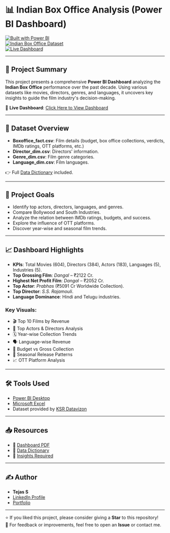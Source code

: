 # 📊 Indian Box Office Analysis (Power BI Dashboard)

[![Built with Power BI](https://img.shields.io/badge/Built%20With-Power%20BI-yellow?style=for-the-badge&logo=power-bi)](https://powerbi.microsoft.com/)  
[![Indian Box Office Dataset](https://img.shields.io/badge/Dataset-Indian%20Movies%202014--2024-blue?style=for-the-badge)](#)  
[![Live Dashboard](https://img.shields.io/badge/Live-Dashboard-brightgreen?style=for-the-badge&logo=power-bi)](https://your-live-dashboard-link.com)

---

## 📌 Project Summary

This project presents a comprehensive **Power BI Dashboard** analyzing the **Indian Box Office** performance over the past decade. Using various datasets like movies, directors, genres, and languages, it uncovers key insights to guide the film industry's decision-making.

🔗 **Live Dashboard**: [Click Here to View Dashboard](https://app.powerbi.com/view?r=eyJrIjoiMTQxYWE5OWUtMjNiOS00YjU3LWExYWYtZjBjOTY2ZDY1ZjMxIiwidCI6IjUwMTcxNjkxLTExNDItNDFjMi1hNzZjLWM2MDljZDExMmYzZiJ9)  

---

## 📁 Dataset Overview

- **Boxoffice_fact.csv**: Film details (budget, box office collections, verdicts, IMDb ratings, OTT platforms, etc.)
- **Director_dim.csv**: Directors' information.
- **Genre_dim.csv**: Film genre categories.
- **Language_dim.csv**: Film languages.

👉 Full [Data Dictionary](./Box%20Office_Data%20Dictionary.pdf) included.

---

## 🎯 Project Goals

- Identify top actors, directors, languages, and genres.
- Compare Bollywood and South Industries.
- Analyze the relation between IMDb ratings, budgets, and success.
- Explore the influence of OTT platforms.
- Discover year-wise and seasonal film trends.

---

## 📈 Dashboard Highlights

- **KPIs**: Total Movies (604), Directors (384), Actors (183), Languages (5), Industries (5).
- **Top Grossing Film**: *Dangal* – ₹2122 Cr.
- **Highest Net Profit Film**: *Dangal* – ₹2052 Cr.
- **Top Actor**: *Prabhas* (₹5091 Cr Worldwide Collection).
- **Top Director**: *S.S. Rajamouli*.
- **Language Dominance**: Hindi and Telugu industries.

### Key Visuals:
- 🎬 Top 10 Films by Revenue
- 🎥 Top Actors & Directors Analysis
- 🗓️ Year-wise Collection Trends
- 🗣️ Language-wise Revenue
- 💸 Budget vs Gross Collection
- 📅 Seasonal Release Patterns
- 📈 OTT Platform Analysis

---

## 🛠️ Tools Used

- [Power BI Desktop](https://powerbi.microsoft.com/)
- [Microsoft Excel](https://www.microsoft.com/en-us/microsoft-365/excel)
- Dataset provided by [KSR Datavizon](https://www.ksrdatavision.com/)

---

## 📥 Resources

- 📄 [Dashboard PDF](./Dashboard.pdf)
- 📄 [Data Dictionary](./Box%20Office_Data%20Dictionary.pdf)
- 📄 [Insights Required](./Boxoffice_Insights%20Required.pdf)

---

## ✍️ Author

- **Tejas S**
- [LinkedIn Profile](https://www.linkedin.com/in/tejas-data-analyst/)
- [Portfolio](https://github.com/TejasDeveloper-analyst)

---

⭐ If you liked this project, please consider giving a **Star** to this repository!  
📩 For feedback or improvements, feel free to open an **Issue** or contact me.


